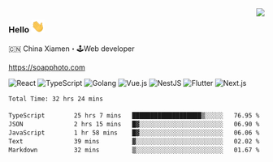 <img align="right" src="https://github-readme-stats.vercel.app/api?username=yiiu&show_icons=false&bg_color=30,e96443,904e95&title_color=fff&text_color=fff" />

### Hello <img src="https://raw.githubusercontent.com/ABSphreak/ABSphreak/master/gifs/Hi.gif" width="26px" />
 
🇨🇳 China Xiamen・🕹Web developer

https://soapphoto.com

<p align="left"><img src="https://cdn.svgporn.com/logos/react.svg" alt="React" width="32" height="32"/> <img src="https://cdn.svgporn.com/logos/typescript-icon.svg" alt="TypeScript" width="32" height="32"/> <img src="https://cdn.svgporn.com/logos/gopher.svg" alt="Golang" width="32" height="32"/> <img src="https://cdn.svgporn.com/logos/vue.svg" alt="Vue.js" width="32" height="32"/> <img src="https://cdn.svgporn.com/logos/nestjs.svg" alt="NestJS" width="32" height="32"/> <img src="https://cdn.svgporn.com/logos/flutter.svg" alt="Flutter" width="32" height="32"/> <img src="https://cdn.svgporn.com/logos/nextjs-icon.svg" alt="Next.js" width="32" height="32"/></p>


<!--START_SECTION:waka-->

```txt
Total Time: 32 hrs 24 mins

TypeScript        25 hrs 7 mins   ███████████████████▒░░░░░   76.95 %
JSON              2 hrs 15 mins   █▓░░░░░░░░░░░░░░░░░░░░░░░   06.90 %
JavaScript        1 hr 58 mins    █▓░░░░░░░░░░░░░░░░░░░░░░░   06.06 %
Text              39 mins         ▓░░░░░░░░░░░░░░░░░░░░░░░░   02.02 %
Markdown          32 mins         ▒░░░░░░░░░░░░░░░░░░░░░░░░   01.67 %
```

<!--END_SECTION:waka-->
